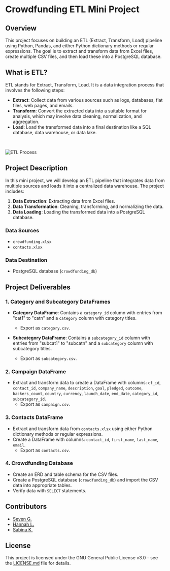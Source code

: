 # Crowdfunding ETL Mini Project

## Overview

This project focuses on building an ETL (Extract, Transform, Load) pipeline using Python, Pandas, and either Python dictionary methods or regular expressions. The goal is to extract and transform data from Excel files, create multiple CSV files, and then load these into a PostgreSQL database.

## What is ETL?

ETL stands for Extract, Transform, Load. It is a data integration process that involves the following steps:

- **Extract**: Collect data from various sources such as logs, databases, flat files, web pages, and emails.
- **Transform**: Convert the extracted data into a suitable format for analysis, which may involve data cleaning, normalization, and aggregation.
- **Load**: Load the transformed data into a final destination like a SQL database, data warehouse, or data lake.

<p>&nbsp;</p>

![ETL Process](https://s7280.pcdn.co/wp-content/uploads/2021/12/ETL-Pipeline-Extract-transform-load-basics.png)

## Project Description

In this mini project, we will develop an ETL pipeline that integrates data from multiple sources and loads it into a centralized data warehouse. The project includes:

1. **Data Extraction**: Extracting data from Excel files.
2. **Data Transformation**: Cleaning, transforming, and normalizing the data.
3. **Data Loading**: Loading the transformed data into a PostgreSQL database.

### Data Sources

- `crowdfunding.xlsx`
- `contacts.xlsx`

### Data Destination

- PostgreSQL database (`crowdfunding_db`)

## Project Deliverables

### 1. Category and Subcategory DataFrames

- **Category DataFrame**: Contains a `category_id` column with entries from "cat1" to "catn" and a `category` column with category titles.
  - Export as `category.csv`.

- **Subcategory DataFrame**: Contains a `subcategory_id` column with entries from "subcat1" to "subcatn" and a `subcategory` column with subcategory titles.
  - Export as `subcategory.csv`.

### 2. Campaign DataFrame

- Extract and transform data to create a DataFrame with columns: `cf_id`, `contact_id`, `company_name`, `description`, `goal`, `pledged`, `outcome`, `backers_count`, `country`, `currency`, `launch_date`, `end_date`, `category_id`, `subcategory_id`.
  - Export as `campaign.csv`.

### 3. Contacts DataFrame

- Extract and transform data from `contacts.xlsx` using either Python dictionary methods or regular expressions.
- Create a DataFrame with columns: `contact_id`, `first_name`, `last_name`, `email`.
  - Export as `contacts.csv`.

### 4. Crowdfunding Database

- Create an ERD and table schema for the CSV files.
- Create a PostgreSQL database (`crowdfunding_db`) and import the CSV data into appropriate tables.
- Verify data with `SELECT` statements.



## Contributors

- [Seven G.](https://github.com/DenverEro)
- [Hannah L.](https://github.com/partnerusername)
- [Sabina K.](https://github.com/Sabinak00)

## License

This project is licensed under the GNU General Public License v3.0 - see the [LICENSE.md](LICENSE.md) file for details.
